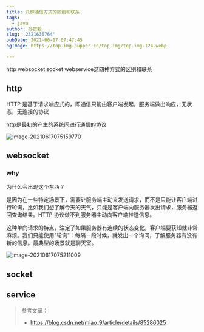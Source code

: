 ```yaml
---
title: 几种通信方式的区别和联系
tags:
  - java
author: 孙贺毅
slug: '2321636764'
pubDate: 2021-06-17 07:47:45
ogImage: https://top-img.pupper.cn/top-img/top-img-124.webp

---
```


http websocket socket webservice这四种方式的区别和联系

<!-- more -->

## http

HTTP 是基于请求响应式的，即通信只能由客户端发起，服务端做出响应，无状态，无连接的协议

http是最初的产生的系统间进行通信的协议

![image-20210617075159770](https://gitee.com/flow_disaster/blog-map-bed/raw/master/img/image-20210617075159770.png)

## websocket

### why

为什么会出现这个东西？

是因为在一些特定场景下，需要让服务端主动来发送请求，而不是只能让客户端进行轮询，比如我们想了解今天的天气，只能是客户端向服务器发出请求，服务器返回查询结果。HTTP 协议做不到服务器主动向客户端推送信息。

这种单向请求的特点，注定了如果服务器有连续的状态变化，客户端要获知就非常麻烦。我们只能使用"轮询"：每隔一段时候，就发出一个询问，了解服务器有没有新的信息。最典型的场景就是聊天室。

![image-20210617075211009](https://gitee.com/flow_disaster/blog-map-bed/raw/master/img/image-20210617075211009.png)

## socket



## service

> 参考文章：
>
> - https://blog.csdn.net/miao_9/article/details/85286025